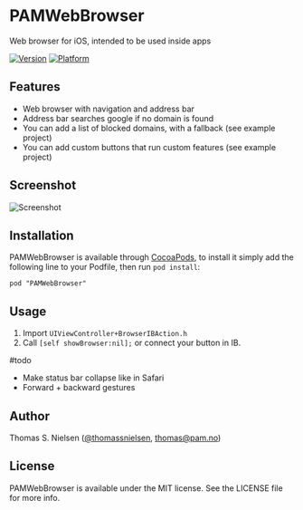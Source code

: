 # PAMWebBrowser

Web browser for iOS, intended to be used inside apps

[![Version](http://cocoapod-badges.herokuapp.com/v/PAMWebBrowser/badge.png)](http://cocoadocs.org/docsets/PAMWebBrowser)
[![Platform](http://cocoapod-badges.herokuapp.com/p/PAMWebBrowser/badge.png)](http://cocoadocs.org/docsets/PAMWebBrowser)

## Features

* Web browser with navigation and address bar
* Address bar searches google if no domain is found
* You can add a list of blocked domains, with a fallback (see example project)
* You can add custom buttons that run custom features (see example project)

## Screenshot

![Screenshot](http://cl.ly/image/3c0F432p1808/screenshot.png)

## Installation

PAMWebBrowser is available through [CocoaPods](http://cocoapods.org), to install
it simply add the following line to your Podfile, then run `pod install`:

    pod "PAMWebBrowser"

## Usage

1. Import `UIViewController+BrowserIBAction.h`
2. Call `[self showBrowser:nil];` or connect your button in IB.

#todo

* Make status bar collapse like in Safari
* Forward + backward gestures

## Author

Thomas S. Nielsen ([@thomassnielsen](https://twitter.com/thomassnielsen), [thomas@pam.no](mailto:thomas@pam.no))
## License

PAMWebBrowser is available under the MIT license. See the LICENSE file for more info.
